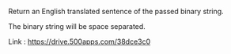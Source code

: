 Return an English translated sentence of the passed binary string.

The binary string will be space separated.

Link : https://drive.500apps.com/38dce3c0
